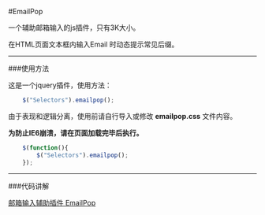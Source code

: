 #EmailPop

一个辅助邮箱输入的js插件，只有3K大小。

在HTML页面文本框内输入Email 时动态提示常见后缀。

****************************************

###使用方法

这是一个jquery插件，使用方法：

```js
	$("Selectors").emailpop();
```

由于表现和逻辑分离，使用前请自行导入或修改 **emailpop.css** 文件内容。

**为防止IE6崩溃，请在页面加载完毕后执行。**

```js
	$(function(){
		$("Selectors").emailpop();
	});
```

****************************************

###代码讲解

[邮箱输入辅助插件 EmailPop](http://yu123.me/2013/03/emailpop/)